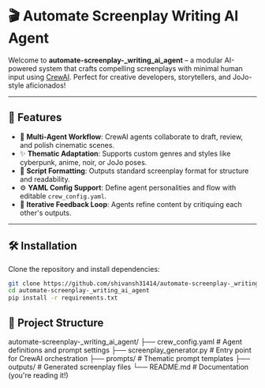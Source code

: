 # 🎬 Automate Screenplay Writing AI Agent

Welcome to **automate-screenplay-_writing_ai_agent** – a modular AI-powered system that crafts compelling screenplays with minimal human input using [CrewAI](https://docs.crewai.com). Perfect for creative developers, storytellers, and JoJo-style aficionados!

---

## 🚀 Features

- 🤖 **Multi-Agent Workflow**: CrewAI agents collaborate to draft, review, and polish cinematic scenes.
- ✨ **Thematic Adaptation**: Supports custom genres and styles like cyberpunk, anime, noir, or JoJo poses.
- 📜 **Script Formatting**: Outputs standard screenplay format for structure and readability.
- ⚙️ **YAML Config Support**: Define agent personalities and flow with editable `crew_config.yaml`.
- 🧠 **Iterative Feedback Loop**: Agents refine content by critiquing each other's outputs.

---

## 🛠️ Installation

Clone the repository and install dependencies:

```bash
git clone https://github.com/shivansh31414/automate-screenplay-_writing_ai_agent.git
cd automate-screenplay-_writing_ai_agent
pip install -r requirements.txt
```
## 📂 Project Structure

automate-screenplay-_writing_ai_agent/
├── crew_config.yaml         # Agent definitions and prompt settings
├── screenplay_generator.py  # Entry point for CrewAI orchestration
├── prompts/                 # Thematic prompt templates
├── outputs/                 # Generated screenplay files
└── README.md                # Documentation (you're reading it!)

